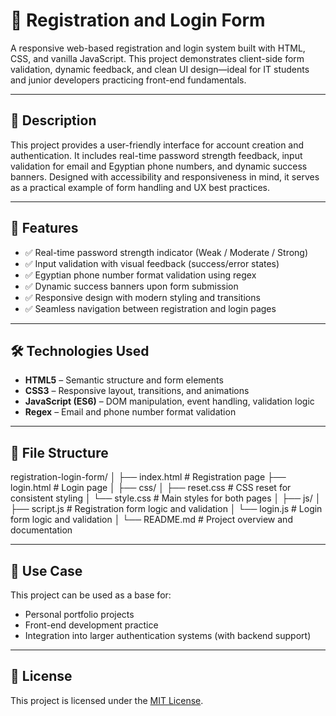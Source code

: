 # 🧾 Registration and Login Form

A responsive web-based registration and login system built with HTML, CSS, and vanilla JavaScript. This project demonstrates client-side form validation, dynamic feedback, and clean UI design—ideal for IT students and junior developers practicing front-end fundamentals.

---

## 📌 Description

This project provides a user-friendly interface for account creation and authentication. It includes real-time password strength feedback, input validation for email and Egyptian phone numbers, and dynamic success banners. Designed with accessibility and responsiveness in mind, it serves as a practical example of form handling and UX best practices.

---

## 🚀 Features

- ✅ Real-time password strength indicator (Weak / Moderate / Strong)  
- ✅ Input validation with visual feedback (success/error states)  
- ✅ Egyptian phone number format validation using regex  
- ✅ Dynamic success banners upon form submission  
- ✅ Responsive design with modern styling and transitions  
- ✅ Seamless navigation between registration and login pages

---

## 🛠️ Technologies Used

- **HTML5** – Semantic structure and form elements  
- **CSS3** – Responsive layout, transitions, and animations  
- **JavaScript (ES6)** – DOM manipulation, event handling, validation logic  
- **Regex** – Email and phone number format validation

---

## 📁 File Structure
registration-login-form/
│
├── index.html              # Registration page
├── login.html              # Login page
│
├── css/
│   ├── reset.css           # CSS reset for consistent styling
│   └── style.css           # Main styles for both pages
│
├── js/
│   ├── script.js           # Registration form logic and validation
│   └── login.js            # Login form logic and validation
│
└── README.md               # Project overview and documentation


---

## 🎯 Use Case

This project can be used as a base for:
- Personal portfolio projects  
- Front-end development practice  
- Integration into larger authentication systems (with backend support)


---

## 📄 License

This project is licensed under the [MIT License](https://opensource.org/licenses/MIT).

